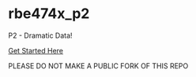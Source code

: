 # rbe474x_p2
P2 - Dramatic Data!

[Get Started Here](./main_notebook.ipynb)


PLEASE DO NOT MAKE A PUBLIC FORK OF THIS REPO

